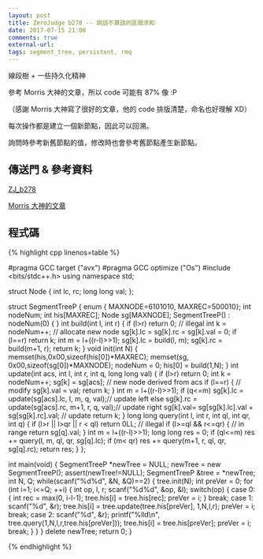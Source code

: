 ```yaml
---
layout: post
title: ZeroJudge b278 -- 說話不算話的區間求和
date: 2017-07-15 21:00
comments: true
external-url:
tags: segment_tree, persistent, rmq
---
```


線段樹 + 一些持久化精神

參考 Morris 大神的文章，所以 code 可能有 87% 像 :P

（感謝 Morris 大神寫了很好的文章，他的 code 排版清楚，命名也好理解 XD）

每次操作都是建立一個新節點，因此可以回溯。

詢問時參考新舊節點的值，修改時也會參考舊節點產生新節點。

## 傳送門 & 參考資料

[ZJ_b278](https://zerojudge.tw/ShowProblem?problemid=b278)

[Morris 大神的文章](http://morris821028.github.io/2014/08/30/oj/zj/b278/)


## 程式碼

{% highlight cpp linenos=table %}

#pragma GCC target ("avx")
#pragma GCC optimize ("Os")
#include <bits/stdc++.h>
using namespace std;

struct Node {
    int lc, rc;
    long long val;
};

struct SegmentTreeP {
    enum { MAXNODE=6101010, MAXREC=500010};
    int nodeNum;
    int his[MAXREC];
    Node sg[MAXNODE];
    SegmentTreeP() : nodeNum(0) { }
    int build(int l, int r) {
        if (l>r) return 0; // illegal
        int k = nodeNum++; // allocate new node
        sg[k].lc = sg[k].rc = sg[k].val = 0;
        if (l==r) return k;
        int m = l+((r-l)>>1);
        sg[k].lc = build(l, m);
        sg[k].rc = build(m+1, r);
        return k;
    }
    void init(int N) {
        memset(his,0x00,sizeof(his[0])*MAXREC);
        memset(sg, 0x00,sizeof(sg[0])*MAXNODE);
        nodeNum = 0;
        his[0] = build(1,N);
    }
    int update(int acs, int l, int r, int q, long long val) {
        if (l>r) return 0;
        int k = nodeNum++;
        sg[k] = sg[acs];   // new node derived from acs
        if (l==r) { // modify
            sg[k].val = val;
            return k;
        }
        int m = l+((r-l)>>1);
        if (q<=m)
            sg[k].lc = update(sg[acs].lc, l, m, q, val);// update left
        else
            sg[k].rc = update(sg[acs].rc, m+1, r, q, val);// update right
        sg[k].val= sg[sg[k].lc].val + sg[sg[k].rc].val; // update
        return k;
    }
    long long query(int l, int r, int ql, int qr, int q) {
        if (l>r || l>qr || r < ql) return 0LL; // illegal
        if (l>=ql && r<=qr) { // in range
            return sg[q].val;
        }
        int m = l+((r-l)>>1);
        long long res = 0;
        if (ql<=m)
            res += query(l, m, ql, qr, sg[q].lc);
        if (m< qr)
            res += query(m+1, r, ql, qr, sg[q].rc);
        return res;
    }
};

int main(void) {
    SegmentTreeP *newTree = NULL;
    newTree = new SegmentTreeP();
    assert(newTree!=NULL);
    SegmentTreeP &tree = *newTree;
    int N, Q;
    while(scanf("%d%d", &N, &Q)==2) {
        tree.init(N);
        int preVer = 0;
        for (int i=1; i<=Q; ++i) {
            int op, l, r;
            scanf("%d%d", &op, &l);
            switch(op) {
                case 0: {
                            int rec = max(0, i-l-1);
                            tree.his[i] = tree.his[rec];
                            preVer = i;
                        }
                        break;
                case 1:
                        scanf("%d", &r);
                        tree.his[i] = tree.update(tree.his[preVer], 1,N,l,r);
                        preVer = i;
                        break;
                case 2:
                        scanf("%d", &r);
                        printf("%lld\n", tree.query(1,N,l,r,tree.his[preVer]));
                        tree.his[i] = tree.his[preVer];
                        preVer = i;
                        break;
            }
        }
    }
    delete newTree;
    return 0;
}


{% endhighlight %}


